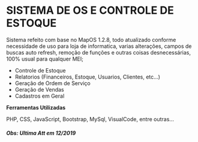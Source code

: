 # SISTEMA DE OS E CONTROLE DE ESTOQUE

Sistema refeito com base no MapOS 1.2.8, todo atualizado conforme necessidade de uso para loja de informatica, varias alterações, campos de buscas auto refresh, remoção de funções e outras coisas desnecessárias, 100% usual para qualquer MEI;

* Controle de Estoque
* Relatorios (Financeiros, Estoque, Usuarios, Clientes, etc...)
* Geração de Ordem de Serviço
* Geração de Vendas
* Cadastros em Geral



**Ferramentas Utilizadas**

PHP, CSS, JavaScript, Bootstrap, MySql, VisualCode, entre outras...

##### *Obs: Ultima Att em 12/2019*





